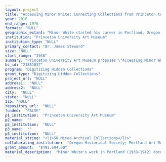 ```yaml
--- 
layout: project 
title: "Accessing Minor White: Connecting Collections from Princeton to Portland"
year: 2016
end_range: 1976
formats: "NULL"
geographic_extant: "Minor White started his career in Portland, Oregon, in 1938. While the proposed project focuses on his Oregon years, the Archive reflects his work, teaching, travel, and philosophy as he moved from Oregon to San Francisco to Rochester, and finally to Boston where he died in 1976."
institution: "Princeton University Art Museum"
institution_type: "NULL"
primary_contact: "Dr. James Steward"
size: "NULL"
start_range: "1938"
summary: "Princeton University Art Museum proposes \"Accessing Minor White: Connecting Resources from Princeton to Portland\" in partnership with the Oregon Historical Society and the Portland Art Museum to provide open access to the rich archival and photographic materials that detail the life's work of this esteemed photographer, author, curator, and educator. The three-year project will result in the digitizing and cataloging of over 500 artist's negatives and 50 boxes of mixed archival materials; cataloging of over 19,000 artist's negatives and 7,000 finished prints; published CIDOC-crm records; and creation of an online portal featuring the Mirador image viewer to provide broad public access for research. The Accessing Minor White Research Portal will integrate the three physical repositories of the artist's earliest photographic efforts as creative photographer for Oregon's Federal Art Project, and will enable future contributions from other institutions, providing access to the full breadth and chronology of Minor White's career."
hc_id: "21851037"
program: "Digitizing Hidden Collections"
grant_type: "Digitizing Hidden Collections"
project_url: "NULL"
address1:  "NULL"
address2:  "NULL"
city:  "NULL"
state:  "NULL"
zip: "NULL"
repository_url:  "NULL"
funded:  "FALSE"
p1_institution:  "Princeton University Art Museum"
p2_name:  ""
p2_institution:  "NULL"
p3_name:  ""
p3_institution:  "NULL"
material_string: "<li>50 Mixed Archival Collections</li>"
collaborating_institution:  "Oregon Historical Society; Portland Art Museum"
grant_amount:  "$491,604.00"
material_description:  "Minor White's work in Portland (1938-1942) documented the city's historic business district, bustling waterfront, actors, and nearby wilderness -- photographs that fundamentally shaped the rest of his artistic career. In 1942, when the Works Progress Administration closed down, he placed more than 500 negatives and prints of his earliest photographic work at the Portland Art Museum (PAM) and the Oregon Historical Society (OHS). These materials have an intrinsic relationship with those at Princeton University which this project intends to re-establish. Princeton holds the bulk of Minor White's photographic and professional archive, entrusted by the artist after his death in 1976. Paper components consist of a wealth of letters, annotated books, published and unpublished manuscripts, exhibition plans and correspondence, teaching notes, and the artist's diary. Photographic components include 19,000 artist's negatives, over 18,000 proof prints and finished prints, and 5,544 artist's proof cards. In the early 1980s, materials were generally organized in a photography department storeroom, with a two-page description being the only \"finding aid.\" There are no records concerning the provenance of the negatives deposited at OHS. The 4x5 negatives are organized under the Minor White Collection (Org. Lot 52.) The remaining eight original prints are part of the Portland Civic Theatre Collection (Mss. 2965). The negatives were itemized and described by Dr. Ken Hawkins as part of his graduate school thesis in the 1980s. It is understood that White's WPA negatives came to PAM in 1952 as part of a larger group of Oregon-related WPA negatives. Original housing materials indicate that the negatives first were sent from Washington, DC, to the Forest Service's Portland office, and then to PAM. In 2001 the historic house negatives commissioned by the Museum (dating to 1942), were transferred to the Museum and cataloged with basic metadata by museum staff."
---
```

